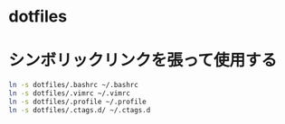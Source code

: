 # dotfiles

# シンボリックリンクを張って使用する
```bash
ln -s dotfiles/.bashrc ~/.bashrc
ln -s dotfiles/.vimrc ~/.vimrc
ln -s dotfiles/.profile ~/.profile 
ln -s dotfiles/.ctags.d/ ~/.ctags.d
```
